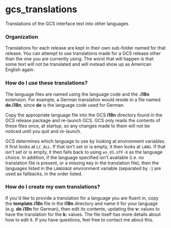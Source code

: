 # gcs_translations
Translations of the GCS interface text into other languages

### Organization

Translations for each release are kept in their own sub-folder named for that release. You can attempt to use translations made for a GCS release other than the one you are currently using. The worst that will happen is that some text will not be translated and will instead show up as American English again.

### How do I use these translations?

The language files are named using the language code and the **.i18n** extension. For example, a German translation would reside in a file named **de.i18n**, since **de** is the language code used for German.

Copy the appropriate language file into the GCS **i18n** directory found in the GCS release package and re-launch GCS. GCS only reads the contents of these files once, at startup, so any changes made to them will not be noticed until you quit and re-launch.

GCS determines which language to use by looking at environment variables. It first looks at `LC_ALL`. If that isn't set or is empty, it then looks at `LANG`. If that isn't set or is empty, it then falls back to using `en_US.UTF-8` as the language choice. In addition, if the language specified isn't available (i.e. no translation file is present, or a missing key in the translation file), then the languages listed in the `LANGUAGE` environment variable (separated by `:`) are used as fallbacks, in the order listed.

### How do I create my own translations?

If you'd like to provide a translation for a language you are fluent in, copy the **template.i18n** file in the **i18n** directory and name it for your language (e.g. **de.i18n** for German), then edit its contents, updating the **v:** values to have the translation for the **k:** values. The file itself has more details about how to edit it. If you have questions, feel free to contact me about this.
